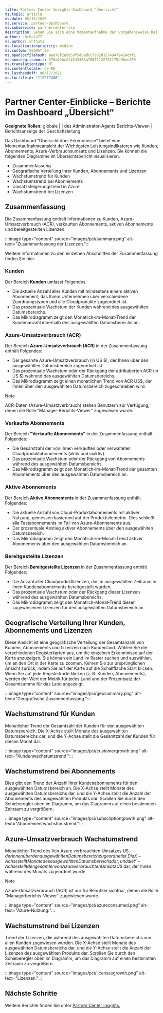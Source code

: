 ```yaml
---
title: Partner Center Insights-Dashboard "Übersicht"
ms.topic: article
ms.date: 05/19/2020
ms.service: partner-dashboard
ms.subservice: partnercenter-csp
description: Sehen Sie sich eine Momentaufnahme der Vorgehensweise bei Vertrieb und Bereitstellung, Kundenwachstum und Umsatzsteigerung mit Lizenzen, Abonnements und Azure-Verbrauch an.
author: shthota77
ms.author: shthota
ms.localizationpriority: medium
ms.custom: SEOMAY.20
ms.openlocfilehash: aea78f2a9b60f5d8adcc7962d15749479424c9f1
ms.sourcegitcommit: 376a49bcd245d3358a78871128761175a96ec200
ms.translationtype: MT
ms.contentlocale: de-DE
ms.lasthandoff: 06/17/2021
ms.locfileid: "112277486"
---
```

# <a name="overview-dashboard-reports-available-in-partner-center-insights"></a>Partner Center-Einblicke – Berichte im Dashboard „Übersicht“
 
**Geeignete Rollen:** globale | | des Administrator-Agents Berichts-Viewer-| Berichtsanzeige der Geschäftsleitung

Das Dashboard "Übersicht über Erkenntnisse" bietet eine Momentaufnahmeansicht der Wichtigsten Leistungsindikatoren wie Kunden, Abonnements, Azure-Verbrauchsumsatz und Lizenzen. Sie können die folgenden Diagramme im Übersichtsbericht visualisieren.

- Zusammenfassung  
- Geografische Verteilung Ihrer Kunden, Abonnements und Lizenzen  
- Wachstumstrend für Kunden 
- Wachstumstrend bei Abonnements 
- Umsatzsteigerungstrend in Azure 
- Wachstumstrend bei Lizenzen 

## <a name="summary"></a>Zusammenfassung

Die Zusammenfassung enthält Informationen zu Kunden, Azure-Umsatzverbrauch (ACR), verkauften Abonnements, aktiven Abonnements und bereitgestellten Lizenzen. 

:::image type="content" source="images/pci/summary.png" alt-text="Zusammenfassung der Lizenzen.":::

Weitere Informationen zu den einzelnen Abschnitten der Zusammenfassung finden Sie hier.

### <a name="customers"></a>Kunden

Der Bereich **Kunden** umfasst Folgendes:

- Die aktuelle Anzahl aller Kunden mit mindestens einem aktiven Abonnement, das Ihrem Unternehmen über verschiedene Zuordnungstypen und alle Cloudprodukte zugeordnet ist.
- Das prozentuale Wachstum der Kunden während des ausgewählten Datumsbereichs.
- Das Mikrodiagramm zeigt den Monatlich-im-Monat-Trend der Kundenanzahl innerhalb des ausgewählten Datumsbereichs an.

### <a name="azure-consumed-revenue-acr"></a>Azure-Umsatzverbrauch (ACR)

Der Bereich **Azure-Umsatzverbrauch (ACR)** in der Zusammenfassung enthält Folgendes:

- Der gesamte Azure-Umsatzverbrauch (in US $), der Ihnen über den ausgewählten Datumsbereich zugeordnet ist.
- Das prozentuale Wachstum oder der Rückgang der attributierten ACR (in US $) während des ausgewählten Datumsbereichs.
- Das Mikrodiagramm zeigt einen monatlichen Trend von ACR US$, der Ihnen über den ausgewählten Datumsbereich zugeschrieben wird. 

> [!NOTE]
> ACR-Daten (Azure-Umsatzverbrauch) stehen Benutzern zur Verfügung, denen die Rolle "Manager-Berichts-Viewer" zugewiesen wurde. 
 
### <a name="subscriptions-sold"></a>Verkaufte Abonnements

Der Bereich **"Verkaufte Abonnements"** in der Zusammenfassung enthält Folgendes:

- Die Gesamtzahl der von Ihnen verkauften oder verwalteten Cloudproduktabonnements (aktiv und inaktiv).  
- Das prozentuale Wachstum oder der Rückgang von Abonnements während des ausgewählten Datumsbereichs.
- Das Mikrodiagramm zeigt den Monatlich-im-Monat-Trend der gesamten Abonnements über den ausgewählten Datumsbereich an.

### <a name="active-subscriptions"></a>Aktive Abonnements

Der Bereich **Aktive Abonnements** in der Zusammenfassung enthält Folgendes:

- Die aktuelle Anzahl von Cloud-Produktabonnements mit aktiver Nutzung, gemessen basierend auf der Produkttelemetrie. Dies schließt alle Testabonnements im Fall von Azure-Abonnements aus.  
- Der prozentuale Anstieg aktiver Abonnements über den ausgewählten Datumsbereich.
- Das Mikrodiagramm zeigt den Monatlich-im-Monat-Trend aktiver Abonnements über den ausgewählten Datumsbereich an.
 
### <a name="licenses-deployed"></a>Bereitgestellte Lizenzen

Der Bereich **Bereitgestellte Lizenzen** in der Zusammenfassung enthält Folgendes:
 
- Die Anzahl aller Cloudproduktlizenzen, die im ausgewählten Zeitraum in Ihren Kundenabonnements bereitgestellt wurden. 
- Das prozentuale Wachstum oder der Rückgang dieser Lizenzen während des ausgewählten Datumsbereichs. 
- Das Mikrodiagramm zeigt den Monatlich-Monat-Trend dieser zugewiesenen Lizenzen für den ausgewählten Datumsbereich an.

## <a name="geographical-spread-of-your-customers-subscriptions-and-licenses"></a>Geografische Verteilung Ihrer Kunden, Abonnements und Lizenzen

Diese Ansicht ist eine geografische Verteilung der Gesamtanzahl von Kunden, Abonnements und Lizenzen nach Kundenland. Wählen Sie die verschiedenen Registerkarten aus, um die einzelnen Erkenntnisse auf der Karte anzuzeigen. Sie können ein Land im Raster suchen und auswählen, um an den Ort in der Karte zu zoomen. Kehren Sie zur ursprünglichen Ansicht zurück, indem Sie auf der Karte auf die Schaltfläche Start klicken. Wenn Sie auf jede Registerkarte klicken (z. B. Kunden, Abonnements), werden der Wert der Metrik für jedes Land und der Prozentsatz der Gesamtsumme für das Land angezeigt.  

:::image type="content" source="images/pci/geosummary.png" alt-text="Geografische Zusammenfassung.":::

## <a name="customers-growth-trend"></a>Wachstumstrend für Kunden

Monatlicher Trend der Gesamtzahl der Kunden für den ausgewählten Datumsbereich. Die X-Achse stellt Monate des ausgewählten Datumsbereichs dar, und die Y-Achse stellt die Gesamtzahl der Kunden für diesen Monat dar. 

:::image type="content" source="images/pci/customergrowth.png" alt-text="Kundenwachstumstrend.":::

## <a name="subscriptions-growth-trend"></a>Wachstumstrend bei Abonnements

Dies gibt den Trend der Anzahl Ihrer Kundenabonnements für den ausgewählten Datumsbereich an. Die X-Achse stellt Monate des ausgewählten Datumsbereichs dar, und die Y-Achse stellt die Anzahl der Abonnements des ausgewählten Produkts dar. Scrollen Sie durch den Schieberegler oben im Diagramm, um das Diagramm auf einen bestimmten Zeitraum zu vergrößern. 

:::image type="content" source="images/pci/subscriptiongrowth.png" alt-text="Abonnementwachstumstrend.":::

## <a name="azure-consumed-revenue-growth-trend"></a>Azure-Umsatzverbrauch Wachstumstrend

Monatlicher Trend des Von Azure verbrauchten Umsatzes US$, der Ihnen über den ausgewählten Datumsbereich zugeordnet ist. Die X-Achse stellt Monate des ausgewählten Datumsbereichs dar, und die Y-Achse stellt den gesamten von Azure verbrauchten Umsatz US$ dar, der Ihnen während des Monats zugeordnet wurde.

> [!NOTE]
> Azure-Umsatzverbrauch (ACR) ist nur für Benutzer sichtbar, denen die Rolle "Managerberichts-Viewer" zugewiesen wurde. 

:::image type="content" source="images/pci/azureconsumed.png" alt-text="Azure-Nutzung:":::

## <a name="licenses-growth-trend"></a>Wachstumstrend bei Lizenzen
 
Trend der Lizenzen, die während des ausgewählten Datumsbereichs von allen Kunden zugewiesen wurden. Die X-Achse stellt Monate des ausgewählten Datumsbereichs dar, und die Y-Achse stellt die Anzahl der Lizenzen des ausgewählten Produkts dar. Scrollen Sie durch den Schieberegler oben im Diagramm, um das Diagramm auf einen bestimmten Zeitraum zu vergrößern.  

:::image type="content" source="images/pci/licensesgrowth.png" alt-text="Lizenzen.":::

## <a name="next-steps"></a>Nächste Schritte

Weitere Berichte finden Sie unter [Partner Center Insights.](partner-center-insights.md)
